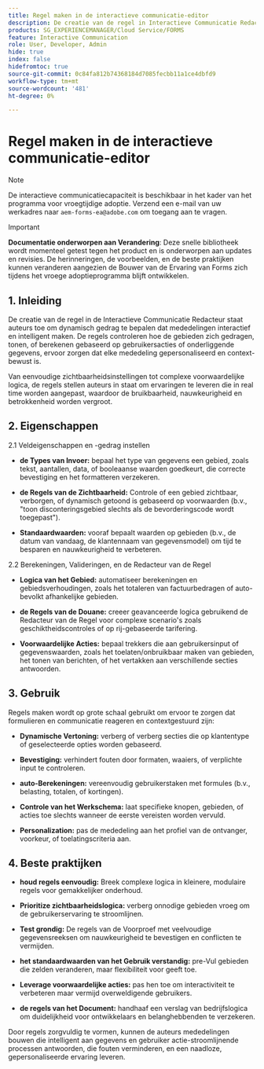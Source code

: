 ```yaml
---
title: Regel maken in de interactieve communicatie-editor
description: De creatie van de regel in Interactieve Communicatie Redacteur staat auteurs toe om dynamisch gedrag te bepalen dat mededelingen interactief en intelligent maken.
products: SG_EXPERIENCEMANAGER/Cloud Service/FORMS
feature: Interactive Communication
role: User, Developer, Admin
hide: true
index: false
hidefromtoc: true
source-git-commit: 0c84fa812b74368184d7085fecbb11a1ce4dbfd9
workflow-type: tm+mt
source-wordcount: '481'
ht-degree: 0%

---
```



# Regel maken in de interactieve communicatie-editor

>[!NOTE]
>
> De interactieve communicatiecapaciteit is beschikbaar in het kader van het programma voor vroegtijdige adoptie. Verzend een e-mail van uw werkadres naar `aem-forms-ea@adobe.com` om toegang aan te vragen.

>[!IMPORTANT]
>
> **Documentatie onderworpen aan Verandering**: Deze snelle bibliotheek wordt momenteel getest tegen het product en is onderworpen aan updates en revisies. De herinneringen, de voorbeelden, en de beste praktijken kunnen veranderen aangezien de Bouwer van de Ervaring van Forms zich tijdens het vroege adoptieprogramma blijft ontwikkelen.

## &#x200B;1. Inleiding

De creatie van de regel in de Interactieve Communicatie Redacteur staat auteurs toe om dynamisch gedrag te bepalen dat mededelingen interactief en intelligent maken. De regels controleren hoe de gebieden zich gedragen, tonen, of berekenen gebaseerd op gebruikersacties of onderliggende gegevens, ervoor zorgen dat elke mededeling gepersonaliseerd en context-bewust is.

Van eenvoudige zichtbaarheidsinstellingen tot complexe voorwaardelijke logica, de regels stellen auteurs in staat om ervaringen te leveren die in real time worden aangepast, waardoor de bruikbaarheid, nauwkeurigheid en betrokkenheid worden vergroot.

## &#x200B;2. Eigenschappen

2.1 Veldeigenschappen en -gedrag instellen

- **de Types van Invoer:** bepaal het type van gegevens een gebied, zoals tekst, aantallen, data, of booleaanse waarden goedkeurt, die correcte bevestiging en het formatteren verzekeren.

- **de Regels van de Zichtbaarheid:** Controle of een gebied zichtbaar, verborgen, of dynamisch getoond is gebaseerd op voorwaarden (b.v., &quot;toon disconteringsgebied slechts als de bevorderingscode wordt toegepast&quot;).

- **Standaardwaarden:** vooraf bepaalt waarden op gebieden (b.v., de datum van vandaag, de klantennaam van gegevensmodel) om tijd te besparen en nauwkeurigheid te verbeteren.

2.2 Berekeningen, Valideringen, en de Redacteur van de Regel

- **Logica van het Gebied:** automatiseer berekeningen en gebiedsverhoudingen, zoals het totaleren van factuurbedragen of auto-bevolkt afhankelijke gebieden.

- **de Regels van de Douane:** creeer geavanceerde logica gebruikend de Redacteur van de Regel voor complexe scenario&#39;s zoals geschiktheidscontroles of op rij-gebaseerde tarifering.

- **Voorwaardelijke Acties:** bepaal trekkers die aan gebruikersinput of gegevenswaarden, zoals het toelaten/onbruikbaar maken van gebieden, het tonen van berichten, of het vertakken aan verschillende secties antwoorden.

## &#x200B;3. Gebruik

Regels maken wordt op grote schaal gebruikt om ervoor te zorgen dat formulieren en communicatie reageren en contextgestuurd zijn:

- **Dynamische Vertoning:** verberg of verberg secties die op klantentype of geselecteerde opties worden gebaseerd.

- **Bevestiging:** verhindert fouten door formaten, waaiers, of verplichte input te controleren.

- **auto-Berekeningen:** vereenvoudig gebruikerstaken met formules (b.v., belasting, totalen, of kortingen).

- **Controle van het Werkschema:** laat specifieke knopen, gebieden, of acties toe slechts wanneer de eerste vereisten worden vervuld.

- **Personalization:** pas de mededeling aan het profiel van de ontvanger, voorkeur, of toelatingscriteria aan.

## &#x200B;4. Beste praktijken

- **houd regels eenvoudig:** Breek complexe logica in kleinere, modulaire regels voor gemakkelijker onderhoud.

- **Prioritize zichtbaarheidslogica:** verberg onnodige gebieden vroeg om de gebruikerservaring te stroomlijnen.

- **Test grondig:** De regels van de Voorproef met veelvoudige gegevensreeksen om nauwkeurigheid te bevestigen en conflicten te vermijden.

- **het standaardwaarden van het Gebruik verstandig:** pre-Vul gebieden die zelden veranderen, maar flexibiliteit voor geeft toe.

- **Leverage voorwaardelijke acties:** pas hen toe om interactiviteit te verbeteren maar vermijd overweldigende gebruikers.

- **de regels van het Document:** handhaaf een verslag van bedrijfslogica om duidelijkheid voor ontwikkelaars en belanghebbenden te verzekeren.

Door regels zorgvuldig te vormen, kunnen de auteurs mededelingen bouwen die intelligent aan gegevens en gebruiker actie-stroomlijnende processen antwoorden, die fouten verminderen, en een naadloze, gepersonaliseerde ervaring leveren.
